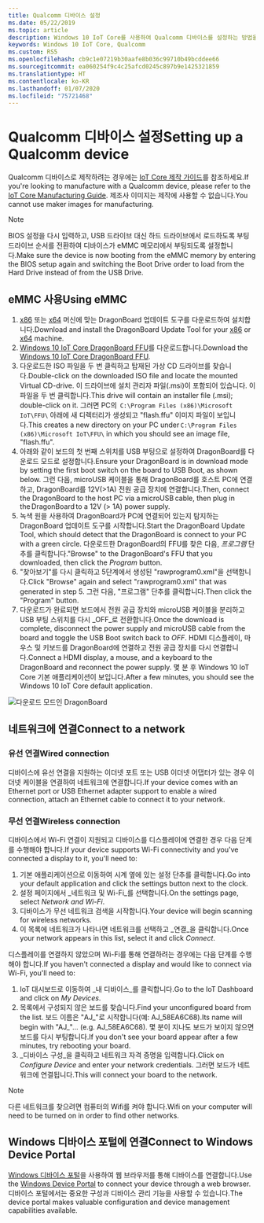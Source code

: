 ```yaml
---
title: Qualcomm 디바이스 설정
ms.date: 05/22/2019
ms.topic: article
description: Windows 10 IoT Core를 사용하여 Qualcomm 디바이스를 설정하는 방법을 알아봅니다.
keywords: Windows 10 IoT Core, Qualcomm
ms.custom: RS5
ms.openlocfilehash: cb9c1e07219b30aafe8b036c99710b49bcddee66
ms.sourcegitcommit: ea060254f9c4c25afcd0245c897b9e1425321859
ms.translationtype: HT
ms.contentlocale: ko-KR
ms.lasthandoff: 01/07/2020
ms.locfileid: "75721468"
---
```

# <a name="setting-up-a-qualcomm-device"></a><span data-ttu-id="8cc73-104">Qualcomm 디바이스 설정</span><span class="sxs-lookup"><span data-stu-id="8cc73-104">Setting up a Qualcomm device</span></span>

<span data-ttu-id="8cc73-105">Qualcomm 디바이스로 제작하려는 경우에는 [IoT Core 제작 가이드](https://docs.microsoft.com/windows-hardware/manufacture/iot/iot-core-manufacturing-guide)를 참조하세요.</span><span class="sxs-lookup"><span data-stu-id="8cc73-105">If you're looking to manufacture with a Qualcomm device, please refer to the [IoT Core Manufacturing Guide](https://docs.microsoft.com/windows-hardware/manufacture/iot/iot-core-manufacturing-guide).</span></span> <span data-ttu-id="8cc73-106">제조사 이미지는 제작에 사용할 수 없습니다.</span><span class="sxs-lookup"><span data-stu-id="8cc73-106">You cannot use maker images for manufacturing.</span></span>

> [!NOTE]
> <span data-ttu-id="8cc73-107">BIOS 설정을 다시 입력하고, USB 드라이브 대신 하드 드라이브에서 로드하도록 부팅 드라이브 순서를 전환하여 디바이스가 eMMC 메모리에서 부팅되도록 설정합니다.</span><span class="sxs-lookup"><span data-stu-id="8cc73-107">Make sure the device is now booting from the eMMC memory by entering the BIOS setup again and switching the Boot Drive order to load from the Hard Drive instead of from the USB Drive.</span></span>

## <a name="using-emmc"></a><span data-ttu-id="8cc73-108">eMMC 사용</span><span class="sxs-lookup"><span data-stu-id="8cc73-108">Using eMMC</span></span>

1. <span data-ttu-id="8cc73-109">[x86](https://developer.qualcomm.com/download/db410c/windows-10-iot-update-tool-dragonboard-410c-x86.zip) 또는 [x64](https://developer.qualcomm.com/download/db410c/windows-10-iot-update-tool-dragonboard-410c-x64.zip) 머신에 맞는 DragonBoard 업데이트 도구를 다운로드하여 설치합니다.</span><span class="sxs-lookup"><span data-stu-id="8cc73-109">Download and install the DragonBoard Update Tool for your [x86](https://developer.qualcomm.com/download/db410c/windows-10-iot-update-tool-dragonboard-410c-x86.zip) or [x64](https://developer.qualcomm.com/download/db410c/windows-10-iot-update-tool-dragonboard-410c-x64.zip) machine.</span></span>
2. <span data-ttu-id="8cc73-110">[Windows 10 IoT Core DragonBoard FFU](https://docs.microsoft.com/windows/iot-core/downloads)를 다운로드합니다.</span><span class="sxs-lookup"><span data-stu-id="8cc73-110">Download the [Windows 10 IoT Core DragonBoard FFU](https://docs.microsoft.com/windows/iot-core/downloads).</span></span>
3. <span data-ttu-id="8cc73-111">다운로드한 ISO 파일을 두 번 클릭하고 탑재된 가상 CD 드라이브를 찾습니다.</span><span class="sxs-lookup"><span data-stu-id="8cc73-111">Double-click on the downloaded ISO file and locate the mounted Virtual CD-drive.</span></span> <span data-ttu-id="8cc73-112">이 드라이브에 설치 관리자 파일(.msi)이 포함되어 있습니다. 이 파일을 두 번 클릭합니다.</span><span class="sxs-lookup"><span data-stu-id="8cc73-112">This drive will contain an installer file (.msi); double-click on it.</span></span> <span data-ttu-id="8cc73-113">그러면 PC의  `C:\Program Files (x86)\Microsoft IoT\FFU\` 아래에 새 디렉터리가 생성되고 "flash.ffu" 이미지 파일이 보입니다.</span><span class="sxs-lookup"><span data-stu-id="8cc73-113">This creates a new directory on your PC under `C:\Program Files (x86)\Microsoft IoT\FFU\` in which you should see an image file, "flash.ffu".</span></span>
4. <span data-ttu-id="8cc73-114">아래와 같이 보드의 첫 번째 스위치를 USB 부팅으로 설정하여 DragonBoard를 다운로드 모드로 설정합니다.</span><span class="sxs-lookup"><span data-stu-id="8cc73-114">Ensure your DragonBoard is in download mode by setting the first boot switch on the board to USB Boot, as shown below.</span></span> <span data-ttu-id="8cc73-115">그런 다음, microUSB 케이블을 통해 DragonBoard를 호스트 PC에 연결하고, DragonBoard를 12V(>1A) 전원 공급 장치에 연결합니다.</span><span class="sxs-lookup"><span data-stu-id="8cc73-115">Then, connect the DragonBoard to the host PC via a microUSB cable, then plug in the DragonBoard to a 12V (> 1A) power supply.</span></span>
5. <span data-ttu-id="8cc73-116">녹색 원을 사용하여 DragonBoard가 PC에 연결되어 있는지 탐지하는 DragonBoard 업데이트 도구를 시작합니다.</span><span class="sxs-lookup"><span data-stu-id="8cc73-116">Start the DragonBoard Update Tool, which should detect that the DragonBoard is connect to your PC with a green circle.</span></span> <span data-ttu-id="8cc73-117">다운로드한 DragonBoard의 FFU를 찾은 다음, _프로그램_ 단추를 클릭합니다.</span><span class="sxs-lookup"><span data-stu-id="8cc73-117">"Browse" to the DragonBoard's FFU that you downloaded, then click the _Program_ button.</span></span>
6. <span data-ttu-id="8cc73-118">"찾아보기"를 다시 클릭하고 5단계에서 생성된 "rawprogram0.xml"을 선택합니다.</span><span class="sxs-lookup"><span data-stu-id="8cc73-118">Click "Browse" again and select "rawprogram0.xml" that was generated in step 5.</span></span> <span data-ttu-id="8cc73-119">그런 다음, "프로그램" 단추를 클릭합니다.</span><span class="sxs-lookup"><span data-stu-id="8cc73-119">Then click the "Program" button.</span></span>
7. <span data-ttu-id="8cc73-120">다운로드가 완료되면 보드에서 전원 공급 장치와 microUSB 케이블을 분리하고 USB 부팅 스위치를 다시 _OFF_로 전환합니다.</span><span class="sxs-lookup"><span data-stu-id="8cc73-120">Once the download is complete, disconnect the power supply and microUSB cable from the board and toggle the USB Boot switch back to _OFF_.</span></span> <span data-ttu-id="8cc73-121">HDMI 디스플레이, 마우스 및 키보드를 DragonBoard에 연결하고 전원 공급 장치를 다시 연결합니다.</span><span class="sxs-lookup"><span data-stu-id="8cc73-121">Connect a HDMI display, a mouse, and a keyboard to the DragonBoard and reconnect the power supply.</span></span> <span data-ttu-id="8cc73-122">몇 분 후 Windows 10 IoT Core 기본 애플리케이션이 보입니다.</span><span class="sxs-lookup"><span data-stu-id="8cc73-122">After a few minutes, you should see the Windows 10 IoT Core default application.</span></span> 

![다운로드 모드인 DragonBoard](../media/DeviceSetup/db1.png)

## <a name="connect-to-a-network"></a><span data-ttu-id="8cc73-124">네트워크에 연결</span><span class="sxs-lookup"><span data-stu-id="8cc73-124">Connect to a network</span></span>

### <a name="wired-connection"></a><span data-ttu-id="8cc73-125">유선 연결</span><span class="sxs-lookup"><span data-stu-id="8cc73-125">Wired connection</span></span>
<span data-ttu-id="8cc73-126">디바이스에 유선 연결을 지원하는 이더넷 포트 또는 USB 이더넷 어댑터가 있는 경우 이더넷 케이블을 연결하여 네트워크에 연결합니다.</span><span class="sxs-lookup"><span data-stu-id="8cc73-126">If your device comes with an Ethernet port or USB Ethernet adapter support to enable a wired connection, attach an Ethernet cable to connect it to your network.</span></span>

### <a name="wireless-connection"></a><span data-ttu-id="8cc73-127">무선 연결</span><span class="sxs-lookup"><span data-stu-id="8cc73-127">Wireless connection</span></span>
<span data-ttu-id="8cc73-128">디바이스에서 Wi-Fi 연결이 지원되고 디바이스를 디스플레이에 연결한 경우 다음 단계를 수행해야 합니다.</span><span class="sxs-lookup"><span data-stu-id="8cc73-128">If your device supports Wi-Fi connectivity and you've connected a display to it, you'll need to:</span></span>

1. <span data-ttu-id="8cc73-129">기본 애플리케이션으로 이동하여 시계 옆에 있는 설정 단추를 클릭합니다.</span><span class="sxs-lookup"><span data-stu-id="8cc73-129">Go into your default application and click the settings button next to the clock.</span></span>
2. <span data-ttu-id="8cc73-130">설정 페이지에서 _네트워크 및 Wi-Fi_를 선택합니다.</span><span class="sxs-lookup"><span data-stu-id="8cc73-130">On the settings page, select _Network and Wi-Fi_.</span></span>
3. <span data-ttu-id="8cc73-131">디바이스가 무선 네트워크 검색을 시작합니다.</span><span class="sxs-lookup"><span data-stu-id="8cc73-131">Your device will begin scanning for wireless networks.</span></span>
4. <span data-ttu-id="8cc73-132">이 목록에 네트워크가 나타나면 네트워크를 선택하고 _연결_을 클릭합니다.</span><span class="sxs-lookup"><span data-stu-id="8cc73-132">Once your network appears in this list, select it and click _Connect_.</span></span>

<span data-ttu-id="8cc73-133">디스플레이를 연결하지 않았으며 Wi-Fi를 통해 연결하려는 경우에는 다음 단계를 수행해야 합니다.</span><span class="sxs-lookup"><span data-stu-id="8cc73-133">If you haven't connected a display and would like to connect via Wi-Fi, you'll need to:</span></span>

1. <span data-ttu-id="8cc73-134">IoT 대시보드로 이동하여 _내 디바이스_를 클릭합니다.</span><span class="sxs-lookup"><span data-stu-id="8cc73-134">Go to the IoT Dashboard and click on _My Devices_.</span></span>
2. <span data-ttu-id="8cc73-135">목록에서 구성되지 않은 보드를 찾습니다.</span><span class="sxs-lookup"><span data-stu-id="8cc73-135">Find your unconfigured board from the list.</span></span> <span data-ttu-id="8cc73-136">보드 이름은 "AJ_"로 시작합니다(예: AJ_58EA6C68).</span><span class="sxs-lookup"><span data-stu-id="8cc73-136">Its name will begin with "AJ_"... (e.g. AJ_58EA6C68).</span></span> <span data-ttu-id="8cc73-137">몇 분이 지나도 보드가 보이지 않으면 보드를 다시 부팅합니다.</span><span class="sxs-lookup"><span data-stu-id="8cc73-137">If you don't see your board appear after a few minutes, try rebooting your board.</span></span>
3. <span data-ttu-id="8cc73-138">_디바이스 구성_을 클릭하고 네트워크 자격 증명을 입력합니다.</span><span class="sxs-lookup"><span data-stu-id="8cc73-138">Click on _Configure Device_ and enter your network credentials.</span></span> <span data-ttu-id="8cc73-139">그러면 보드가 네트워크에 연결됩니다.</span><span class="sxs-lookup"><span data-stu-id="8cc73-139">This will connect your board to the network.</span></span>

> [!NOTE]
> <span data-ttu-id="8cc73-140">다른 네트워크를 찾으려면 컴퓨터의 Wifi를 켜야 합니다.</span><span class="sxs-lookup"><span data-stu-id="8cc73-140">Wifi on your computer will need to be turned on in order to find other networks.</span></span>

## <a name="connect-to-windows-device-portal"></a><span data-ttu-id="8cc73-141">Windows 디바이스 포털에 연결</span><span class="sxs-lookup"><span data-stu-id="8cc73-141">Connect to Windows Device Portal</span></span>

<span data-ttu-id="8cc73-142">[Windows 디바이스 포털](../manage-your-device/DevicePortal.md)을 사용하여 웹 브라우저를 통해 디바이스를 연결합니다.</span><span class="sxs-lookup"><span data-stu-id="8cc73-142">Use the [Windows Device Portal](../manage-your-device/DevicePortal.md) to connect your device through a web browser.</span></span> <span data-ttu-id="8cc73-143">디바이스 포털에서는 중요한 구성과 디바이스 관리 기능을 사용할 수 있습니다.</span><span class="sxs-lookup"><span data-stu-id="8cc73-143">The device portal makes valuable configuration and device management capabilities available.</span></span> 



